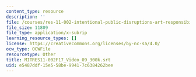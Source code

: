```yaml
---
content_type: resource
description: ''
file: /courses/res-11-002-intentional-public-disruptions-art-responsibility-and-pedagogy-fall-2017/e5487ddf15e558be99417c6384262bee_MITRES11-002F17_Video_09_300k.vtt
file_size: 11809
file_type: application/x-subrip
learning_resource_types: []
license: https://creativecommons.org/licenses/by-nc-sa/4.0/
ocw_type: OCWFile
resourcetype: Other
title: MITRES11-002F17_Video_09_300k.srt
uid: e5487ddf-15e5-58be-9941-7c6384262bee
---
```

